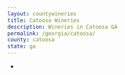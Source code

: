 ```yaml
---
layout: countywineries
title: Catoosa Wineries
description: Wineries in Catoosa GA
permalink: /georgia/catoosa/
county: catoosa
state: ga
---
```

-
